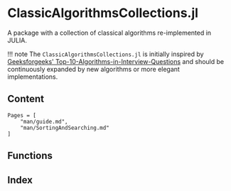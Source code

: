 # ClassicAlgorithmsCollections.jl

A package with a collection of classical algorithms re-implemented in JULIA.

!!! note
    The `ClassicAlgorithmsCollections.jl` is initially inspired by [Geeksforgeeks' Top-10-Algorithms-in-Interview-Questions](https://www.geeksforgeeks.org/top-10-algorithms-in-interview-questions/) and should be continuously expanded by new algorithms or more elegant implementations.

## Content

```@contents
Pages = [
    "man/guide.md",
    "man/SortingAndSearching.md"
]
```

## Functions


## Index

```@index
```